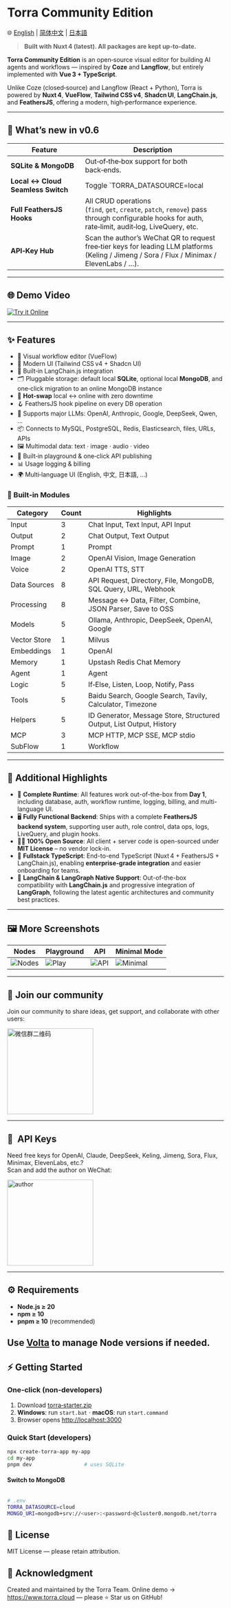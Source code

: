 # Torra Community Edition

🌐 [English](./README.md) | [简体中文](./README.zh-CN.md) | [日本語](./README.ja.md)

> **Built with Nuxt 4 (latest). All packages are kept up‑to‑date.**

**Torra Community Edition** is an open‑source visual editor for building AI agents and workflows — inspired by **Coze** and **Langflow**, but entirely implemented with **Vue 3 + TypeScript**.

Unlike Coze (closed‑source) and Langflow (React + Python), Torra is powered by **Nuxt 4**, **VueFlow**, **Tailwind CSS v4**, **Shadcn UI**, **LangChain.js**, and **FeathersJS**, offering a modern, high‑performance experience.

---

## 🌟 What’s new in v0.6

| Feature | Description |
|---------|-------------|
| **SQLite & MongoDB** | Out‑of‑the‑box support for both back‑ends. |
| **Local ↔ Cloud Seamless Switch** | Toggle `TORRA_DATASOURCE=local | cloud` and Torra migrates data automatically. |
| **Full FeathersJS Hooks** | All CRUD operations (`find`, `get`, `create`, `patch`, `remove`) pass through configurable hooks for auth, rate‑limit, audit‑log, LiveQuery, etc. |
| **API‑Key Hub** | Scan the author’s WeChat QR to request free‑tier keys for leading LLM platforms (Keling / Jimeng / Sora / Flux / Minimax / ElevenLabs / …). |

---

## 🌐 Demo Video

[![Try it Online](https://file.web.hlingsoft.com/SN1tGlRFSFsCB2B4in87AeKxt6nGFRrY/torra_screenshot.png)](https://file.web.hlingsoft.com/70ccmgMsHhoo8TnCFBqRWhBiMXudgrem/%E9%A3%9E%E4%B9%A620250627-212754.mp4)

---

## ✨ Features

- 🚀 Visual workflow editor (VueFlow)
- 🎨 Modern UI (Tailwind CSS v4 + Shadcn UI)
- 🤖 Built‑in LangChain.js integration
- 🗂 Pluggable storage: default local **SQLite**, optional local **MongoDB**, and one‑click migration to an online MongoDB instance
- 🔄 **Hot‑swap** local ↔ online with zero downtime
- 🪝 FeathersJS hook pipeline on every DB operation
- 🧠 Supports major LLMs: OpenAI, Anthropic, Google, DeepSeek, Qwen, …
- 📦 Connects to MySQL, PostgreSQL, Redis, Elasticsearch, files, URLs, APIs
- 🖼 Multimodal data: text · image · audio · video
- 🧪 Built‑in playground & one‑click API publishing
- 📊 Usage logging & billing
- 🌍 Multi‑language UI (English, 中文, 日本語, …)

### 🧩 Built‑in Modules

| Category | Count | Highlights |
|----------|-------|------------|
| Input | 3 | Chat Input, Text Input, API Input |
| Output | 2 | Chat Output, Text Output |
| Prompt | 1 | Prompt |
| Image | 2 | OpenAI Vision, Image Generation |
| Voice | 2 | OpenAI TTS, STT |
| Data Sources | 8 | API Request, Directory, File, MongoDB, SQL Query, URL, Webhook |
| Processing | 8 | Message ↔ Data, Filter, Combine, JSON Parser, Save to OSS |
| Models | 5 | Ollama, Anthropic, DeepSeek, OpenAI, Google |
| Vector Store | 1 | Milvus |
| Embeddings | 1 | OpenAI |
| Memory | 1 | Upstash Redis Chat Memory |
| Agent | 1 | Agent |
| Logic | 5 | If‑Else, Listen, Loop, Notify, Pass |
| Tools | 5 | Baidu Search, Google Search, Tavily, Calculator, Timezone |
| Helpers | 5 | ID Generator, Message Store, Structured Output, List Output, History |
| MCP | 3 | MCP HTTP, MCP SSE, MCP stdio |
| SubFlow | 1 | Workflow |
 

---
## 🧾 Additional Highlights

- 📅 **Complete Runtime**: All features work out-of-the-box from **Day 1**, including database, auth, workflow runtime, logging, billing, and multi-language UI.
- 🖥 **Fully Functional Backend**: Ships with a complete **FeathersJS backend system**, supporting user auth, role control, data ops, logs, LiveQuery, and plugin hooks.
- 🧑‍💻 **100% Open Source**: All client + server code is open-sourced under **MIT License** – no vendor lock-in.
- 🧩 **Fullstack TypeScript**: End-to-end TypeScript (Nuxt 4 + FeathersJS + LangChain.js), enabling **enterprise-grade integration** and easier onboarding for teams.
- 🧠 **LangChain & LangGraph Native Support**: Out-of-the-box compatibility with **LangChain.js** and progressive integration of **LangGraph**, following the latest agentic architectures and community best practices.

---


## 🖼 More Screenshots

| Nodes | Playground | API | Minimal Mode |
|-------|------------|-----|-----------|
| ![Nodes](https://file.web.hlingsoft.com/0A0hfGrrTIPm9scihpEaarogPnMAWhbO/%E6%88%AA%E5%B1%8F2025-06-26%2011.18.59.png) | ![Play](https://file.web.hlingsoft.com/DPBatHp8K42r6qc0hWHW5if7FfmEtpHg/%E6%88%AA%E5%B1%8F2025-06-26%2011.16.08.png) | ![API](https://file.web.hlingsoft.com/lKilFV9MR3r6flvFCPVlcquvvHyb0fL7/%E6%88%AA%E5%B1%8F2025-07-26%2014.46.22.png) | ![Minimal](https://file.web.hlingsoft.com/lKilFV9MR3r6flvFCPVlcquvvHyb0fL7/%E6%88%AA%E5%B1%8F2025-07-26%2014.46.22.png) |

---

## 📱  Join our community

Join our community to share ideas, get support, and collaborate with other users:



<img src="https://file.web.hlingsoft.com/HK8AYmIErpERLFQTqJN3LSTe6KEt1T8H/torra.jpg" alt="微信群二维码" width="200" />



---


## 📱   API Keys

Need free keys for OpenAI, Claude, DeepSeek, Keling, Jimeng, Sora, Flux, Minimax, ElevenLabs, etc.?  
Scan and add the author on WeChat:

<img src="https://file.web.hlingsoft.com/6hMSdEMQ6cCDCCWmReDNcEL63gW0UAap/WechatIMG1891.jpg" alt="author" width="200" />

---

## ⚙️ Requirements
- **Node.js ≥ 20**
- **npm ≥ 10**
- **pnpm ≥ 10** (recommended)

Use [Volta](https://volta.sh) to manage Node versions if needed.
---

## ⚡ Getting Started

### One‑click (non‑developers)

1. Download [torra‑starter.zip](https://file.web.hlingsoft.com/maO3Mw0xynoVsmeBnRXqOzLBP1kmhDsA/torra-starter.zip)  
2. **Windows**: run `start.bat` · **macOS**: run `start.command`  
3. Browser opens <http://localhost:3000>

### Quick Start (developers)

```bash
npx create-torra-app my-app
cd my-app
pnpm dev                 # uses SQLite

```

#### Switch to MongoDB


```bash

# .env
TORRA_DATASOURCE=cloud
MONGO_URI=mongodb+srv://<user>:<password>@cluster0.mongodb.net/torra

```
## 📄 License
MIT License — please retain attribution.

## 🙌 Acknowledgment
Created and maintained by the Torra Team.
Online demo → https://www.torra.cloud — please ⭐ Star us on GitHub!

